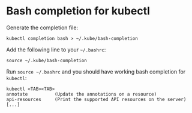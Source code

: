 # Bash completion for kubectl

Generate the completion file:

```
kubectl completion bash > ~/.kube/bash-completion
```

Add the following line to your `~/.bashrc`:

```
source ~/.kube/bash-completion
```

Run `source ~/.bashrc` and you should have working bash completion for
`kubectl`:

```
kubectl <TAB><TAB>
annotate          (Update the annotations on a resource)
api-resources     (Print the supported API resources on the server)
[...]
```
